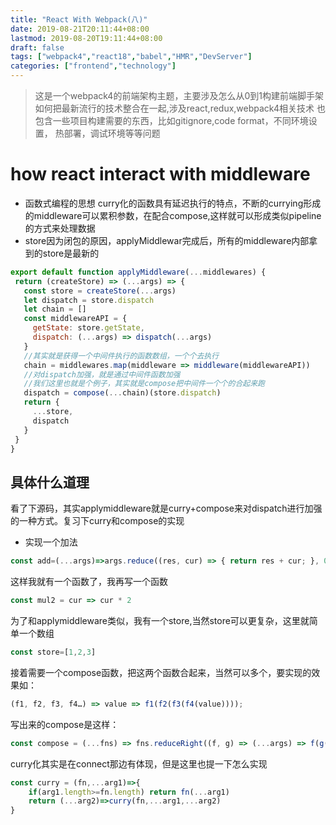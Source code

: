 ```yaml
---
title: "React With Webpack(八)"
date: 2019-08-21T20:11:44+08:00
lastmod: 2019-08-20T19:11:44+08:00
draft: false
tags: ["webpack4","react18","babel","HMR","DevServer"]
categories: ["frontend","technology"]
---
```


> 这是一个webpack4的前端架构主题，主要涉及怎么从0到1构建前端脚手架
> 如何把最新流行的技术整合在一起,涉及react,redux,webpack4相关技术
> 也包含一些项目构建需要的东西，比如gitignore,code format，不同环境设置，
> 热部署，调试环境等等问题

# how react interact with middleware

* 函数式编程的思想
    curry化的函数具有延迟执行的特点，不断的currying形成的middleware可以累积参数，在配合compose,这样就可以形成类似pipeline的方式来处理数据
* store因为闭包的原因，applyMiddlewar完成后，所有的middleware内部拿到的store是最新的
 ```javascript
 export default function applyMiddleware(...middlewares) {
  return (createStore) => (...args) => {
    const store = createStore(...args)
    let dispatch = store.dispatch
    let chain = []
    const middlewareAPI = {
      getState: store.getState,
      dispatch: (...args) => dispatch(...args)
    }
    //其实就是获得一个中间件执行的函数数组，一个个去执行
    chain = middlewares.map(middleware => middleware(middlewareAPI))
    //对dispatch加强，就是通过中间件函数加强
    //我们这里也就是个例子，其实就是compose把中间件一个个的合起来跑
    dispatch = compose(...chain)(store.dispatch)
    return {
      ...store,
      dispatch
    }
  }
}
 ```
 ## 具体什么道理
 看了下源码，其实applymiddleware就是curry+compose来对dispatch进行加强的一种方式。复习下curry和compose的实现
 * 实现一个加法
 ```javascript
 const add=(...args)=>args.reduce((res, cur) => { return res + cur; }, 0)
 ```
这样我就有一个函数了，我再写一个函数
```javascript
const mul2 = cur => cur * 2
```
为了和applymiddleware类似，我有一个store,当然store可以更复杂，这里就简单一个数组
```javascript
const store=[1,2,3]
```
接着需要一个compose函数，把这两个函数合起来，当然可以多个，要实现的效果如：
```javascript
(f1, f2, f3, f4…) => value => f1(f2(f3(f4(value))));
```
写出来的compose是这样：
```javascript
const compose = (...fns) => fns.reduceRight((f, g) => (...args) => f(g(...args)))
```
curry化其实是在connect那边有体现，但是这里也提一下怎么实现

```javascript
const curry = (fn,...arg1)=>{
    if(arg1.length>=fn.length) return fn(...arg1)
    return (...arg2)=>curry(fn,...arg1,...arg2)
}
```
